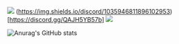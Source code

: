 ![](https://komarev.com/ghpvc/?username=Peletic) (https://img.shields.io/discord/1035946811896102953)[https://discord.gg/QAJH5YB57b] ![](https://img.shields.io/github/followers/Peletic)



![Anurag's GitHub stats](https://github-readme-stats.vercel.app/api?username=peletic)
